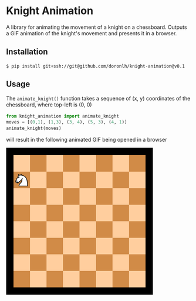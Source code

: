 # Knight Animation

A library for animating the movement of a knight on a chessboard. Outputs a GIF animation of the knight's movement and
presents it in a browser.

## Installation

```shell script
$ pip install git+ssh://git@github.com/doronlh/knight-animation@v0.1
```

## Usage

The `animate_knight()` function takes a sequence of (x, y) coordinates of the chessboard, where top-left is (0, 0)

```python
from knight_animation import animate_knight
moves = [(0,1), (1,3), (3, 4), (5, 3), (4, 1)]
animate_knight(moves)
```

will result in the following animated GIF being opened in a browser

![animated knight](resources/example.gif?raw=true "animated knight")
